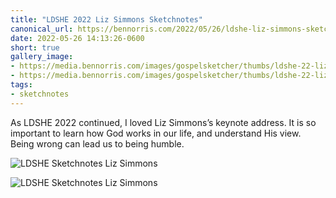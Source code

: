 ```yaml
---
title: "LDSHE 2022 Liz Simmons Sketchnotes"
canonical_url: https://bennorris.com/2022/05/26/ldshe-liz-simmons-sketchnotes
date: 2022-05-26 14:13:26-0600
short: true
gallery_image:
- https://media.bennorris.com/images/gospelsketcher/thumbs/ldshe-22-liz-simmons-01.jpg
- https://media.bennorris.com/images/gospelsketcher/thumbs/ldshe-22-liz-simmons-02.jpg
tags:
- sketchnotes
---
```


As LDSHE 2022 continued, I loved Liz Simmons’s keynote address. It is so important to learn how God works in our life, and understand His view. Being wrong can lead us to being humble.

![LDSHE Sketchnotes Liz Simmons](https://media.bennorris.com/images/gospelsketcher/ldshe/2022/ldshe-22-liz-simmons-01.jpg)

![LDSHE Sketchnotes Liz Simmons](https://media.bennorris.com/images/gospelsketcher/ldshe/2022/ldshe-22-liz-simmons-02.jpg)
